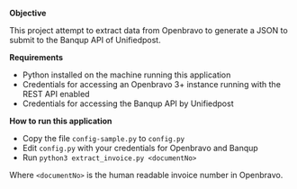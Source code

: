 **Objective**

This project attempt to extract data from Openbravo to generate a JSON to submit
to the Banqup API of Unifiedpost.

**Requirements**
* Python installed on the machine running this application
* Credentials for accessing an Openbravo 3+ instance running with the REST API enabled
* Credentials for accessing the Banqup API by Unifiedpost

**How to run this application**

* Copy the file `config-sample.py` to `config.py`
* Edit `config.py` with your credentials for Openbravo and Banqup
* Run `python3 extract_invoice.py <documentNo>`

Where `<documentNo>` is the human readable invoice number in Openbravo.
